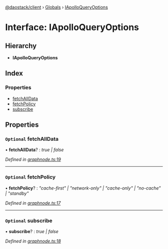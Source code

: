 [@daostack/client](../README.md) › [Globals](../globals.md) › [IApolloQueryOptions](iapolloqueryoptions.md)

# Interface: IApolloQueryOptions

## Hierarchy

* **IApolloQueryOptions**

## Index

### Properties

* [fetchAllData](iapolloqueryoptions.md#optional-fetchalldata)
* [fetchPolicy](iapolloqueryoptions.md#optional-fetchpolicy)
* [subscribe](iapolloqueryoptions.md#optional-subscribe)

## Properties

### `Optional` fetchAllData

• **fetchAllData**? : *true | false*

*Defined in [graphnode.ts:19](https://github.com/daostack/client/blob/1bc237e/src/graphnode.ts#L19)*

___

### `Optional` fetchPolicy

• **fetchPolicy**? : *"cache-first" | "network-only" | "cache-only" | "no-cache" | "standby"*

*Defined in [graphnode.ts:17](https://github.com/daostack/client/blob/1bc237e/src/graphnode.ts#L17)*

___

### `Optional` subscribe

• **subscribe**? : *true | false*

*Defined in [graphnode.ts:18](https://github.com/daostack/client/blob/1bc237e/src/graphnode.ts#L18)*
